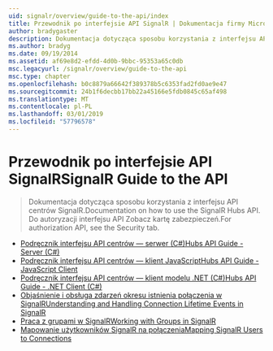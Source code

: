 ```yaml
---
uid: signalr/overview/guide-to-the-api/index
title: Przewodnik po interfejsie API SignalR | Dokumentacja firmy Microsoft
author: bradygaster
description: Dokumentacja dotycząca sposobu korzystania z interfejsu API centrów SignalR. Do autoryzacji interfejsu API Zobacz kartę zabezpieczeń.
ms.author: bradyg
ms.date: 09/19/2014
ms.assetid: af69e8d2-efdd-4d0b-9bbc-95353a65c0db
msc.legacyurl: /signalr/overview/guide-to-the-api
msc.type: chapter
ms.openlocfilehash: b0c8879a66642f389378b5c6353fad2fd0ae9e47
ms.sourcegitcommit: 24b1f6decbb17bb22a45166e5fdb0845c65af498
ms.translationtype: MT
ms.contentlocale: pl-PL
ms.lasthandoff: 03/01/2019
ms.locfileid: "57796578"
---
```

<a name="signalr-guide-to-the-api"></a><span data-ttu-id="a1bfc-104">Przewodnik po interfejsie API SignalR</span><span class="sxs-lookup"><span data-stu-id="a1bfc-104">SignalR Guide to the API</span></span>
====================
> <span data-ttu-id="a1bfc-105">Dokumentacja dotycząca sposobu korzystania z interfejsu API centrów SignalR.</span><span class="sxs-lookup"><span data-stu-id="a1bfc-105">Documentation on how to use the SignalR Hubs API.</span></span> <span data-ttu-id="a1bfc-106">Do autoryzacji interfejsu API Zobacz kartę zabezpieczeń.</span><span class="sxs-lookup"><span data-stu-id="a1bfc-106">For authorization API, see the Security tab.</span></span>


- [<span data-ttu-id="a1bfc-107">Podręcznik interfejsu API centrów — serwer (C#)</span><span class="sxs-lookup"><span data-stu-id="a1bfc-107">Hubs API Guide - Server (C#)</span></span>](hubs-api-guide-server.md)
- [<span data-ttu-id="a1bfc-108">Podręcznik interfejsu API centrów — klient JavaScript</span><span class="sxs-lookup"><span data-stu-id="a1bfc-108">Hubs API Guide - JavaScript Client</span></span>](hubs-api-guide-javascript-client.md)
- [<span data-ttu-id="a1bfc-109">Podręcznik interfejsu API centrów — klient modelu .NET (C#)</span><span class="sxs-lookup"><span data-stu-id="a1bfc-109">Hubs API Guide - .NET Client (C#)</span></span>](hubs-api-guide-net-client.md)
- [<span data-ttu-id="a1bfc-110">Objaśnienie i obsługa zdarzeń okresu istnienia połączenia w SignalR</span><span class="sxs-lookup"><span data-stu-id="a1bfc-110">Understanding and Handling Connection Lifetime Events in SignalR</span></span>](handling-connection-lifetime-events.md)
- [<span data-ttu-id="a1bfc-111">Praca z grupami w SignalR</span><span class="sxs-lookup"><span data-stu-id="a1bfc-111">Working with Groups in SignalR</span></span>](working-with-groups.md)
- [<span data-ttu-id="a1bfc-112">Mapowanie użytkowników SignalR na połączenia</span><span class="sxs-lookup"><span data-stu-id="a1bfc-112">Mapping SignalR Users to Connections</span></span>](mapping-users-to-connections.md)
